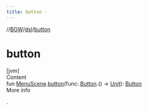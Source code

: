 ```yaml
---
title: button -
---
```

//[BGW](../../index.md)/[dsl](index.md)/[button](button.md)



# button  
[jvm]  
Content  
fun [MenuScene](../tools.aqua.bgw.core/-menu-scene/index.md).[button](button.md)(func: [Button](../tools.aqua.bgw.elements.uielements/-button/index.md).() -> [Unit](https://kotlinlang.org/api/latest/jvm/stdlib/kotlin/-unit/index.html)): [Button](../tools.aqua.bgw.elements.uielements/-button/index.md)  
More info  


.

  



